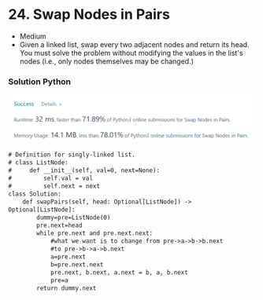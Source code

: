 # 24. Swap Nodes in Pairs

* Medium
* Given a linked list, swap every two adjacent nodes and return its head. You must solve the problem without modifying the values in the list's nodes (i.e., only nodes themselves may be changed.)

### Solution Python&#x20;

![](<../../../../.gitbook/assets/image (285).png>)

```
# Definition for singly-linked list.
# class ListNode:
#     def __init__(self, val=0, next=None):
#         self.val = val
#         self.next = next
class Solution:
    def swapPairs(self, head: Optional[ListNode]) -> Optional[ListNode]:
        dummy=pre=ListNode(0)
        pre.next=head
        while pre.next and pre.next.next:
            #what we want is to change from pre->a->b->b.next
            #to pre->b->a->b.next
            a=pre.next
            b=pre.next.next
            pre.next, b.next, a.next = b, a, b.next
            pre=a
        return dummy.next
```
